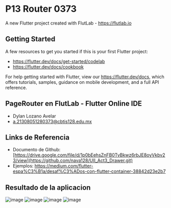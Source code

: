 # P13 Router 0373

A new Flutter project created with FlutLab - https://flutlab.io

## Getting Started

A few resources to get you started if this is your first Flutter project:

- https://flutter.dev/docs/get-started/codelab
- https://flutter.dev/docs/cookbook

For help getting started with Flutter, view our
https://flutter.dev/docs, which offers tutorials,
samples, guidance on mobile development, and a full API reference.

## PageRouter en FlutLab - Flutter Online IDE
- Dylan Lozano Avelar
- a.21308051280373@cbtis128.edu.mx

## Links de Referencia
- Documento de Github: [https://drive.google.com/file/d/1p0bEehsZnFB0TvBkwz6rbJE8oyVkbv23/view](https://github.com/nava128/UII_Act3_Drawer.git)
- Ejemplos: https://medium.com/flutter-espa%C3%B1a/desaf%C3%ADos-con-flutter-container-38842d23e2b7

## Resultado de la aplicacion
![image](https://github.com/DylanLozanoAvelar/U2-A2-Lozano0373/assets/143743272/8bcca472-2bd6-45df-9a33-01dd5edb9065)
![image](https://github.com/DylanLozanoAvelar/U2-A2-Lozano0373/assets/143743272/cb5854b3-2d16-4959-bef4-e6776352ea7c)
![image](https://github.com/DylanLozanoAvelar/U2-A2-Lozano0373/assets/143743272/e3e9dc1b-a28b-414d-ba4d-2da28f3326a2)
![image](https://github.com/DylanLozanoAvelar/U2-A2-Lozano0373/assets/143743272/2e356b1c-67f3-42e7-a480-940bf5a4a91d)


